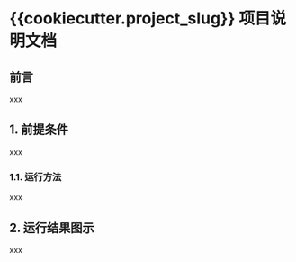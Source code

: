 # {{cookiecutter.project_slug}} 项目说明文档

## 前言

xxx

## 1. 前提条件

xxx

### 1.1. 运行方法

xxx

## 2. 运行结果图示

xxx
